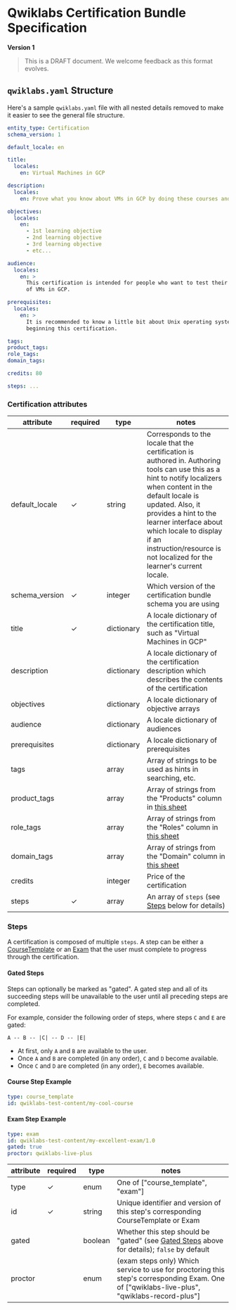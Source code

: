 # Qwiklabs Certification Bundle Specification

**Version 1**

> This is a DRAFT document. We welcome feedback as this format evolves.

## `qwiklabs.yaml` Structure

Here's a sample `qwiklabs.yaml` file with all nested details removed to make it easier to see the general file structure.

```yml
entity_type: Certification
schema_version: 1

default_locale: en

title: 
  locales:
    en: Virtual Machines in GCP

description:
  locales:
    en: Prove what you know about VMs in GCP by doing these courses and exams!

objectives:
  locales:
    en:
      - 1st learning objective
      - 2nd learning objective
      - 3rd learning objective
      - etc...

audience:
  locales:
    en: >
      This certification is intended for people who want to test their knowledge
      of VMs in GCP.

prerequisites:
  locales:
    en: >
      It is recommended to know a little bit about Unix operating systems before
      beginning this certification.

tags:
product_tags:
role_tags:
domain_tags:

credits: 80

steps: ...
```

### Certification attributes

attribute          | required | type       | notes
-------------------| -------- | ---------- | -----------------------------------------
default_locale     | ✓        | string     | Corresponds to the locale that the certification is authored in. Authoring tools can use this as a hint to notify localizers when content in the default locale is updated. Also, it provides a hint to the learner interface about which locale to display if an instruction/resource is not localized for the learner's current locale.
schema_version     | ✓        | integer    | Which version of the certification bundle schema you are using
title              | ✓        | dictionary | A locale dictionary of the certification title, such as "Virtual Machines in GCP"
description        |          | dictionary | A locale dictionary of the certification description which describes the contents of the certification
objectives         |          | dictionary | A locale dictionary of objective arrays
audience           |          | dictionary | A locale dictionary of audiences
prerequisites      |          | dictionary | A locale dictionary of prerequisites
tags               |          | array      | Array of strings to be used as hints in searching, etc.
product_tags       |          | array      | Array of strings from the "Products" column in [this sheet](https://docs.google.com/spreadsheets/d/1hUUch85HBRsRJsgRo9VCg0Pn7ZXi21sl6JU7VOr9LP8)
role_tags          |          | array      | Array of strings from the "Roles" column in [this sheet](https://docs.google.com/spreadsheets/d/1hUUch85HBRsRJsgRo9VCg0Pn7ZXi21sl6JU7VOr9LP8)
domain_tags        |          | array      | Array of strings from the "Domain" column in [this sheet](https://docs.google.com/spreadsheets/d/1hUUch85HBRsRJsgRo9VCg0Pn7ZXi21sl6JU7VOr9LP8)
credits            |          | integer    | Price of the certification
steps              | ✓        | array      | An array of `steps` (see [Steps](#steps) below for details)

### Steps

A certification is composed of multiple `steps`. A step can be either a [CourseTemplate](./course-template-bundle-spec.md) or an [Exam](./exam-bundle-spec.md) that the user must complete to progress through the certification.

#### Gated Steps

Steps can optionally be marked as "gated". A gated step and all of its succeeding steps will be unavailable to the user until all preceding steps are completed.

For example, consider the following order of steps, where steps `C` and `E` are gated:

```
A -- B -- |C| -- D -- |E|
```

- At first, only `A` and `B` are available to the user.
- Once `A` and `B` are completed (in any order), `C` and `D` become available.
- Once `C` and `D` are completed (in any order), `E` becomes available.

#### Course Step Example

```yml
type: course_template
id: qwiklabs-test-content/my-cool-course
```

#### Exam Step Example

```yml
type: exam
id: qwiklabs-test-content/my-excellent-exam/1.0
gated: true
proctor: qwiklabs-live-plus
```

attribute          | required | type       | notes
-------------------| -------- | ---------- | -----------------------------------------
type               | ✓        | enum       | One of ["course_template", "exam"]
id                 | ✓        | string     | Unique identifier and version of this step's corresponding CourseTemplate or Exam
gated              |          | boolean    | Whether this step should be "gated" (see [Gated Steps](#gated-steps) above for details); `false` by default
proctor            |          | enum       | (exam steps only) Which service to use for proctoring this step's corresponding Exam. One of ["qwiklabs-live-plus", "qwiklabs-record-plus"]
